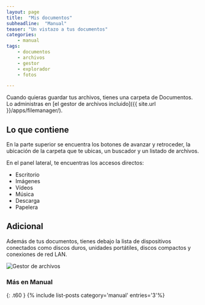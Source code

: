 ```yaml
---
layout: page
title:  "Mis documentos"
subheadline:  "Manual"
teaser: "Un vistazo a tus documentos"
categories:
    - manual
tags:
    - documentos
    - archivos
    - gestor
    - explorador
    - fotos

---
```

Cuando quieras guardar tus archivos, tienes una carpeta de Documentos. Lo administras en [el gestor de archivos incluido]({{ site.url }}/apps/filemanager/).

## Lo que contiene

En la parte superior se encuentra los botones de avanzar y retroceder, la ubicación de la carpeta que te ubicas, un buscador y un listado de archivos.

En el panel lateral, te encuentras los accesos directos:

* Escritorio
* Imágenes
* Vídeos
* Música
* Descarga
* Papelera

## Adicional

Además de tus documentos, tienes debajo la lista de dispositivos conectados como discos duros, unidades portátiles, discos compactos y conexiones de red LAN.

<div class="row">
    <div class="medium-12 columns t30">
    <img src="{{ site.urlimg }}filemanager.png" alt="Gestor de archivos">
    </div><!-- /.medium-4.columns -->
</div>

### Más en Manual
{: .t60 }
{% include list-posts category='manual' entries='3'%}
